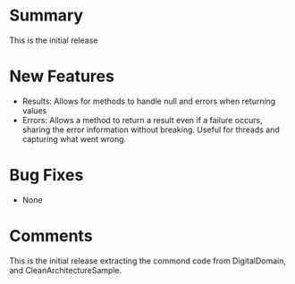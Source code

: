 ﻿# Summary
This is the initial release

# New Features
- Results: Allows for methods to handle null and errors when returning values
- Errors:  Allows a method to return a result even if a failure occurs, sharing the error information without breaking.  Useful for threads and capturing what went wrong.

# Bug Fixes
- None

# Comments
This is the initial release extracting the commond code from DigitalDomain, and CleanArchitectureSample.  
 